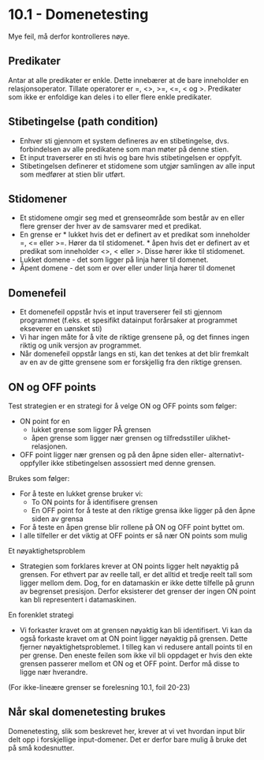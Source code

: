 # 10.1 - Domenetesting
Mye feil, må derfor kontrolleres nøye.

## Predikater
Antar at alle predikater er enkle. Dette innebærer at de bare inneholder en relasjonsoperator. Tillate operatorer er =, <>, >=, <=, < og >.
Predikater som ikke er enfoldige kan deles i to eller flere enkle predikater.

## Stibetingelse (path condition)
* Enhver sti gjennom et system defineres av en stibetingelse, dvs. forbindelsen av alle predikatene som man møter på denne stien.
* Et input traverserer en sti hvis og bare hvis stibetingelsen er oppfylt.
* Stibetingelsen definerer et stidomene som utgjør samlingen av alle input som medfører at stien blir utført.

## Stidomener
* Et stidomene omgir seg med et grenseområde som består av en eller flere grenser der hver av de samsvarer med et predikat.
* En grense er 
		* lukket hvis det er definert av et predikat som inneholder =, <= eller >=. Hører da til stidomenet.
		* åpen hvis det er definert av et predikat som inneholder <>, < eller >. Disse hører ikke til stidomenet.
* Lukket domene - det som ligger på linja hører til domenet.
* Åpent domene - det som er over eller under linja hører til domenet

## Domenefeil
* Et domenefeil oppstår hvis et input traverserer feil sti gjennom programmet (f.eks. et spesifikt datainput forårsaker at programmet ekseverer en uønsket sti)
* Vi har ingen måte for å vite de riktige grensene på, og det finnes ingen riktig og unik versjon av programmet.
* Når domenefeil oppstår langs en sti, kan det tenkes at det blir fremkalt av en av de gitte grensene som er forskjellig fra den riktige grensen.

## ON og OFF points
Test strategien er en strategi for å velge ON og OFF points som følger:
* ON point for en
	* lukket grense som ligger PÅ grensen
	* åpen grense som ligger nær grensen og tilfredsstiller ulikhet-relasjonen.
* OFF point ligger nær grensen og på den åpne siden eller- alternativt- oppfyller ikke stibetingelsen assossiert med denne grensen.

Brukes som følger:
* For å teste en lukket grense bruker vi:
	* To ON points for å identifisere grensen
	* En OFF point for å teste at den riktige grensa ikke ligger på den åpne siden av grensa
* For å teste en åpen grense blir rollene på ON og OFF point byttet om.
* I alle tilfeller er det viktig at OFF points er så nær ON points som mulig

Et nøyaktighetsproblem
* Strategien som forklares krever at ON points ligger helt nøyaktig på grensen. For ethvert par av reelle tall, er det alltid et tredje reelt tall som ligger mellom dem. Dog, for en datamaskin er ikke dette tilfelle på grunn av begrenset presisjon. Derfor eksisterer det grenser der ingen ON point kan bli representert i datamaskinen.

En forenklet strategi
* Vi forkaster kravet om at grensen nøyaktig kan bli identifisert. Vi kan da også forkaste kravet om at ON point ligger nøyaktig på grensen. Dette fjerner nøyaktighetsproblemet.
I tilleg kan vi redusere antall points til en per grense. Den eneste feilen som ikke vil bli oppdaget er hvis den ekte grensen passerer mellom et ON og et OFF point. Derfor må disse to ligge nær hverandre.

(For ikke-lineære grenser se forelesning 10.1, foil 20-23)

## Når skal domenetesting brukes
Domenetesting, slik som beskrevet her, krever at vi vet hvordan input blir delt opp i forskjellige input-domener. Det er derfor bare mulig å bruke det på små kodesnutter.